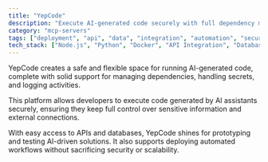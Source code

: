 ```yaml
---
title: "YepCode"
description: "Execute AI-generated code securely with full dependency management, secrets handling, and API/database access."
category: "mcp-servers"
tags: ["deployment", "api", "data", "integration", "automation", "security", "scalability", "AI"]
tech_stack: ["Node.js", "Python", "Docker", "API Integration", "Database Systems", "Logging"]
---
```


YepCode creates a safe and flexible space for running AI-generated code, complete with solid support for managing dependencies, handling secrets, and logging activities.

This platform allows developers to execute code generated by AI assistants securely, ensuring they keep full control over sensitive information and external connections.

With easy access to APIs and databases, YepCode shines for prototyping and testing AI-driven solutions. It also supports deploying automated workflows without sacrificing security or scalability.